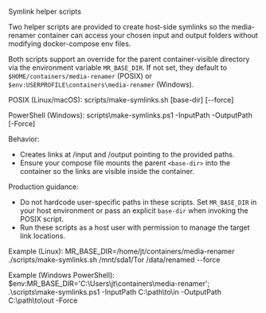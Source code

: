 Symlink helper scripts

Two helper scripts are provided to create host-side symlinks so the media-renamer container can access your chosen input and output folders without modifying docker-compose env files.

Both scripts support an override for the parent container-visible directory via the environment variable `MR_BASE_DIR`. If not set, they default to `$HOME/containers/media-renamer` (POSIX) or `$env:USERPROFILE\containers\media-renamer` (Windows).

POSIX (Linux/macOS):
  scripts/make-symlinks.sh <input-path> <output-path> [base-dir] [--force]

PowerShell (Windows):
  scripts\make-symlinks.ps1 -InputPath <path> -OutputPath <path> [-Force]

Behavior:
- Creates links at <base-dir>/input and <base-dir>/output pointing to the provided paths.
- Ensure your compose file mounts the parent `<base-dir>` into the container so the links are visible inside the container.

Production guidance:
- Do not hardcode user-specific paths in these scripts. Set `MR_BASE_DIR` in your host environment or pass an explicit `base-dir` when invoking the POSIX script.
- Run these scripts as a host user with permission to manage the target link locations.

Example (Linux):
  MR_BASE_DIR=/home/jt/containers/media-renamer ./scripts/make-symlinks.sh /mnt/sda1/Tor /data/renamed --force

Example (Windows PowerShell):
  $env:MR_BASE_DIR='C:\\Users\\jt\\containers\\media-renamer'; .\scripts\make-symlinks.ps1 -InputPath C:\\path\\to\\in -OutputPath C:\\path\\to\\out -Force
